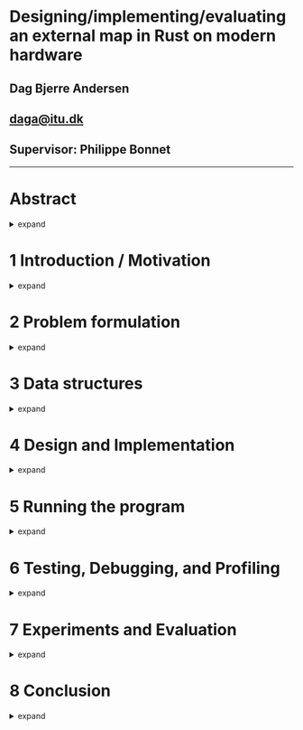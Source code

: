 # Designing/implementing/evaluating an external map in Rust on modern hardware
## Dag Bjerre Andersen
## daga@itu.dk
## Supervisor: Philippe Bonnet

---


# Abstract
<details>
  <summary>expand</summary>
This project focuses on how to efficiently search through key-value pairs on a machine with low resources. The data is a data set of 150 key-value pairs, where the keys are ranges between two values. The goal is to have an average lookup time of max 40 milliseconds, have a pre-processing time of max 24 hours, use at max 4 GB RAM and use at max 100GB disk space. This paper goes through the design and implementation of a BST, a Red-black Tree, and a table in Rust. All three implementations are compared and evaluated based on four experiments on memory usage, caching, search speed, and build speed. The experiments are performed on both a high and a low resources machine. Based on the experiments we can conclude that the implementations of all three data structures fulfil the requirements.

This project originates from an actual technical challenge Siteimprove had in their backend.

</details>

# 1 Introduction / Motivation

<details>
  <summary>expand</summary>
There are many ways and techniques of searching through huge data sets. There is not one technique that fits all cases. The most efficient search all comes down to what kind of data you have.

Searching in memory is fast compared to searching on disk. So, what do you do when you want to quickly search through a huge data set that cannot be stored in memory? On a small scale, the easy answer is to just buy a more powerful machine with more memory, but this is maybe not always what you want. Should you choose to run your application on a virtual machine on a cloud provider like DigitalOcean - then renting a machine with high resources quickly becomes expensive. If the data cannot be stored in memory it needs to be stored on persistent storage.

If the data set contains normal key-value pairs the usual choice is to store them in tables. If the keys are not singular values, but instead a range between two values, then the problem/implementation choice is more complicated. 

</details>

# 2 Problem formulation

<details>
  <summary>expand</summary>

Problem formulation as stated in the project description:
- Analyze the requirements from Siteimprove in terms of persistent log and key-value store
- Describe and analyze existing data structures and algorithms for persistent log and key-value stores
- Design/implement/evaluate a persistent log and key-value store in Rust on modern hardware


## 2.1 Method
The method is experimental. I will design, implement, and evaluate prototypes. The prototypes will be implemented in Rust and will be evaluated based on experiments.


## 2.2 Problem explained in detail
Siteimprove needs a web-service that can lookup information for a given IP address. The structure wrapped around the service (e.g. handling http request), is already implemented, so they need the new algorithm for the actual data storage and lookup. Siteimprove's service is implemented in Rust, and therefore they want the search algorithms to be implemented in Rust (or a language like C with a _foreign function interface_ (FFI), that can be called from a Rust application).

The primary focus is fast lookup so their customers can get a response/result as fast as possible. Pre-processing time is not relevant as long as it does not take more than a day. The data structure needs to be built once a week and does not need to handle new entry insertions after initial pre-processing.

Usually disk space is very cheap compared to RAM, but since the system may be run on a cloud provider, the disk usage should be kept under 100 GB.

Siteimprove wants a lookup time of a maximum of 40 milliseconds on average pr. request. That is the highest average lookup time they want to offer to their customers.

A part of the challenge of this project is to be able to run the service on a machine with low resources to pay less for hardware in the long run (especially if run on a cloud provider). Siteimprove wants a maximum memory usage of 4 GB memory, but I will strive for as low memory usage as possible.

Siteimprove has no need for persistent logging.



### 2.2.1 Data
The data is expected to be read via _standard input_, from a file, or read from a stream. Each entry consists of two IP addresses and some associated data/payload. The first IP determines the lower bound of the range and the second is the upper bound.

The payload pr. entry can vary in size, but the max payload size is 2^8 /256 bytes. It is not possible to access the real data due to confidentiality. The number of entries is not constant, so the system needs to be able to handle an arbitrary number of entries across the full IP range.

Siteimprove’s system needs to handle around 150 million IPv4 entries and 35 million IPv6 entries with a payload of up to 256 bytes. To limit the scope of this project I will focus on the 150 million IPv4 and draw parallels to how the different data structures would handle IPv6.

Assumptions for data
- The input data contains no overlapping ranges.
- All IP addresses are possible - (No IP range should be ignored because of reserved IP-range-blocks).
- There is no need to remove or change entries after insertion.
- The entries should be able to be streamed into the application so we will not know beforehand how many entries will go into the system.




### 2.2.2 Siteimprove’s requirements


```
- Language:              Rust (or some other language Rust can call into).
- Data set:              A set of 150 million IP ranges with payload.
                         No overlapping ranges.
                         IPs can be any IP in the full IPv4 range.
                         Up to 256bytes of payload pr. entry.
- Pre-processing-time:   Less than 24 hours.
                         No new entries after initial pre-processing.
                         No deletions or updates after initial pre-processing.
- Disk usage:            At most 100GB.
- Lookup time:           At most 40 milliseconds for average lookup time.
- Memory:                At most 4GB.
```

</details>



# 3 Data structures

<details>
  <summary>expand</summary>

There are many ways of searching through key-value pairs. The data for this project consists of ranges, which means that the choice of database type is not obvious and depends on different factors. It depends on range-size, gap-size (between each range), payload-size pr. entry, how many keys there can exist in total (if there is a finite number of possible keys), and the number of entries - and of course how complicated an implementation you want.

This project focuses on tables and tree structures.


## 3.1 Tables
A simple implementation of a table is to just create a full table for all IP addresses holding a value (the payload) for each IP. Obviously, this results in massive data duplication because a value is stored repeatedly for each key in the associated range. This can easily be improved by storing the value in another table and only storing a pointer to it. Now the value is only stored once, but instead the pointer to it is duplicated for each key. An illustration of this concept is shown in Figure 1.

![Figure 1](images/bachelor-04.png)

One of the downsides to this is that the full IP range is stored in the table even though you may only have very few entries. The solution is generally to create some kind of hashtable, where each key is hashed and points to another data structure (like a linkedlist) where the values are stored, but this is beyond the scope of this project.

## 3.2 Binary Trees
To prevent having a lot of duplicated pointers, another option is to store each entry as a node in a tree. A binary tree is a tree where each node has one parent and up to two children. A tree corresponding to the _binary search algorithm_ achieves the theoretical minimum number of key comparisons that is necessary to find a value. Binary search has a time complexity of *O(log n)* and we should aim for a tree structure with the same time complexity.

### 3.2.1 Binary Search Tree (BST)
BST is a type of binary tree in which the left child of a node has a value less than the parent and the right child has a value greater than the parent. On average, a BST with *n* nodes has a height of *O(logn)*. However, in the worst case, a BST can have a height of *O(n)*.

One of the choices you have to make is to decide if you want to store the payload in/next to the  node itself or the node should store a pointer to the payload somewhere else.

Pros for storing the payload in/next to the node:
- No need to spend time/resources looking up the payload in a different file.
- The payload probably gets cached when the node is loaded into memory, because it is stored in or next to the node.

Pros for storing it in a separate file:
- In terms of caching it can be more beneficial to store the payload on a different file because it would mean that the nodes would be stored closer to each other - and therefore, make better use of _locality_ while searching down the tree (more on this section 7.4).

Another interesting point is to decide on how you want to store the IP addresses. The simplest solution is to store the lower bound IP and the upper bound IP. When talking IPv4 each IP takes up 32 bits, resulting in 64 bits pr. node.

Another approach could be to store only the lower-bound and then store the delta to the upper-bound. This is useful if you know that the ranges will be small, meaning you could get away with storing the upper bound on fewer than 4 bytes (32 bits). This is only a useful optimization if you know how the ranges and gaps are distributed, but since we do not know that in this project we have chosen the simple solution of storing the full IP address for both upper and lower bound.

### 3.2.2 Red-black Tree
An extension of the Binary Search Tree is the Red-black Tree. A Red-black Tree is a self-balancing binary search tree. This prevents the tree from being imbalanced in exchange for longer build time and bigger nodes.

One important point to make is that it is not always beneficial to use a balanced tree. As Donald E. Knuth proves in _The art of computer programming_, the search time for the balanced tree does not perform much better than a non-balanced tree on random data. An unbalanced tree has a worst- case search time of *O(n)*, but this is very rare and most trees are well balanced. A Red-black Tree has a *~Log(n)* search time and a BST has a *~2·log(n)* search time. Therefore, both data structures have a search time complexity of *O(log(n))*. The increasing price of rebalancing the Red-black Tree on large random data inserts, may not always be worth the lower height.

In addition, the Red-black Tree can be implemented with an insertion-function that only needs to handle four base cases, which makes it a good choice for projects like this.

</details>

# 4 Design and Implementation

<details>
  <summary>expand</summary>

In this project, I have chosen an implementation of a Binary Search Tree (BST), a Red-black Tree, and
a table. All three implementations have their own module in the source code and have the same interface, so they can be swapped interchangeably. All data structures are implemented using memory mapped files. All three implementations use a separate memory mapped file for storing the payload. This memory mapped file with the payload will be referred to as `payload_map`. In all three implementations, I have chosen to store strings as payload, but this could be swapped out with any other data type.

Before diving deeper into the implementations, I want to highlight the difference between fixed data sizes vs. dynamic data sizes.

#### Fixed vs. dynamic data length
Depending on the problem you want to solve you can either choose to use the same fixed amount of space for each entry or have a dynamic size (only using the necessary amount of space for each entry). This decision is important because it determines how to store the payload and how we store the nodes in the tree, and how big the pointers to the payload need to be.

Fixed sized data could imply using structs, so the whole file is cut in equal-sized pieces (structs). You can then refer to the offset of the struct itself, and not only to the byte index of the struct. This is important because the byte index number will be much larger than the struct offset, resulting in more space is needed to store pointers to byte indexes.

In this project, I will refer to “struct offset” as the offset of the first byte in the struct, and I will refer to the “byte index” as the offset of a byte.

An illustration of this concept can be seen below in Figure 2.

![Figure 2](images/bachelor-05.png)

Struct offsets are favorable if you know that the data-object will always have the same size, but if the amount of data needed to be stored varies a lot, then we will waste space on internal fragmentation/adding in the structs because they are not “filled out”. Instead we can make all data-objects have a dynamic size. We will then have to store the size of the data-object as a header and need to use byte index to refer to the data.


## 4.1 Payload Map
The memory mapped file, `payload_map`, contains all entries' value/payload and the length of the values in bytes as a header. Payload varies in length, so we have to use byte indexes when referring to payload. A value is retrieved from the `payload_map` by giving it the byte index of the header of the value. Each lookup runs in constant time and therefore has a time complexity of *O(1)*.

Each value has a header of one byte, which is used to store the length of the data. This means that the payload can be at most 2^8 = 256 bytes long. This is just a design choice but could easily be extended by changing all headers to be 2 bytes long instead.

In Figure 3 to the right it is shown how `SKAT`
would be stored in `payload_map`.

![Figure 2](images/bachelor-03.png)


#### Space
The maximum space needed for this file can be calculated from the max payload size and the number of entries: *(2^8 + 1) · n*, where *n* is the number of entries. The *+1* is the header-size of one byte. If we have 150.000.000 entries with 256 bytes each, we can calculate the largest possible file to be 38.4GB. The space complexity is *O(n)*, where *n* is the number of entries.

## 4.2 BST & Red-black Tree
Both the BST and the Red-Black Tree are implemented similarly. Most functions are exactly the same, but with the exception of the insert-function (`fn insert_node(...)` in the source code) in the Red-black Tree being more extensive and the fact that the Red-black Tree has functions for changing the root-node.

// insert shit here


> `min_ip` is the lower bound of the IP range, `max_ip` is the upper bound of the IP range, `left` is the struct offset of the left child, ``right`` is the struct offset of the right child, parent is the struct offset of the parent, `payload_ptr` is the byte index of the payload that the node refers to. `min_ip` and `max_ip` are a `u32`, because IPv4 is 32-bit. Pointers to other nodes are `u32`, because we know that there will be at most 2^32 nodes, when the tree only handles IPv4.

#### Insertion
Each time an entry is added to the tree a new node will be appended at the end of the memory mapped file. Because all nodes have the same size, we can point to their node offset instead of their byte index. The only difference between the two trees is how we store the root-node. In the BST, we store the root node on struct offset 0 and in the Red-black Tree we store a pointer to the root-node in the first struct (as illustrated in Figure 4).

![Figure 2](images/bachelor-06.png)

In Figure 5, a simple example is shown of what it would look like if these three entries below were inserted in both the BST and the Red-black Tree.

```
0.0.2.8 0.0.2.8     SKAT
0.0.0.4 0.0.1.20    PWC
0.0.0.0 0.0.0.2     Siteimprove
```
![Figure 2](images/bachelor-08.png)


Here we notice that the BST is not balanced and has _Node 0_ as root and the Red-black Tree is balanced and has _Node 2_ as root. Pointers to other nodes (left, right, parent) with value 0 are treated as a null-pointers.


#### Space
The space complexity of the trees is O(n), where n is the number of entries. Each node is a struct, which size can be found by simply using the function std::mem::size_of<T>() with the struct or manually be calculated by doing the following:

> - For each field in the struct ordered by declaration order:
>   - Add the size of the field.
>   - Round up the current size to the nearest multiple of the next field's alignment.
> - Finally, round the size of the struct to the nearest multiple of its alignment.

Following this algorithm, the BST nodes have a size of 24 bytes while the Red-black Tree’s nodes have a size of 32 bytes. Multiplying this with the 150 million entries, gives a total file size of 3.6GB for BST and 4.8GB for Red-black Tree.


```
BST:
Lookup time complexity: O(Log(n))
Insert time complexity: O(Log(n))
Space complexity: O(n)
Space: 24 bytes · n

Red-black:
Lookup time complexity: O(Log(n))
Insert time complexity: O(Log(n))
Space complexity: O(n)
Space: 32 bytes · n

Where n is the number of entries

```


#### Handling IpV6
Tree structures handle IPv6 well. The only change necessary would be to change the `min_ip` and
max_ip from `u32` to `u128` (and instead declare them at the bottom of the struct to prevent bad
alignment).


## 4.3 Table
This implementation is based on the implementation mentioned in section 3.1 Tables. This file consists of 2^32 (~4,3 million) unsigned longs, `u64`, that function as a pointer to lookup the value in the `payload_map`. This table I will refer to as `ip_table`.

In Figure 6, a simple example is shown of what it would look like if the three entries below were inserted in the Table. The three entries are the same as shown in the previous section (section 4.2).

```
0.0.2.8 0.0.2.8 SKAT
0.0.0.4 0.0.1.20 PWC
0.0.0.0 0.0.0.2 Siteimprove
```

![Figure 2](images/bachelor-02.png)


To symbolize a null-pointer (when IPs do not have any payload) we just store 0. This means that we need to add 1 to all pointers to differentiate between null-pointers and real pointers that point to the first value in `payload_map` at index 0. Therefore, we see in the Figure 6 above that *IP 4* with value *6* points to byte index *5*.


Space
The space needed for this IP table for IPv4 is 34.4 GB (_2^32 · 64/8/1000/1000/1000_) and the size of the space needed does not scale with the amount of entries inserted. The space complexity is *O(1)*.

Implementation overview:
```
Lookup time complexity: O(1).
Insert time complexity: O(r), where r is the length of range of the entry.
Space complexity: O(1)
Space: 2^32 · 64 bit = 34.4 GB
```

#### Handling IpV6
In practice this implementation will not work with IPv6. IPv6 is 128-bit instead of IPv4's 32-bit. The
number of possible IPs in IPv6 is 2^128 = 3,40 · 10 38 , and if all have to store a `u64`-pointer it results in a 2.7 · 10 30 GB file (_2^128 · 64/8/1000/1000_).


## 4.4 Why use Rust?
Rust is a multi-paradigm programming language, which supports imperative procedural, object- oriented, pure functional styles, and generic programming. It is a compiled programming language and it uses LLVM on the backend.

Rust has no runtime or garbage collector, which makes it good for performance and consistency, since it removes concepts like _Pause-Time Garbage Collection_. Rust performs similar to C, and hence makes a good choice for performance.

### 4.4.1 Safety
#### Memory safety
One of the main reasons for using Rust is its safety. In general, Rust does not allow null-pointers, dangling pointers, or race conditions. This is done among others by a combination of the concepts of ownership and lifetime, which are enforced at compile time.

Ownership is a concept where variables have ownership over data they are bound to. A piece of data can only have one owner at a time. When a binding goes out of scope, Rust will free the bound resources. This is how Rust achieves memory safety.

The concept of lifetimes enforces that if we have an array of items `[T]` and we create a reference to one of these items `&T` then that reference must leave scope before the array itself. In other words, the array needs to have a longer lifetime than pointers to its items - otherwise, the Rust compiler will refuse to compile because it cannot guarantee that the array is not freed or changed before accessing `T`.

Starting this project, I had no experience working with Rust. The above concepts and the strict compiler can be challenging to get used to, but in combination it gives a great safety. By using Rust, we have been able to eliminate dangling pointers, which can be a pain, when building a complex data structure with a lot of moving pointers.

#### Error handling
C does not provide good error handling, because the programmer is expected to prevent errors from occurring in the first place 11 . This means that C is much harder and unsafe to code combined with the fact that it is very difficult to debug.

High level languages like java and C# have mechanisms such as exceptions. Rust does not have
exceptions. Instead, Rust has two types of error handling `Result<T, E>` and `Option<T>`. An
Option can be seen as the same as a Result but without an error object/message. Both concepts are
used in the function below.

```Rust
pub(crate) fn get_u32_for_ip(s: &str) -> Option<u32> {
    let v: Vec<&str> = s.split('.').collect();
    let len = v.len();
    if len != 4 { return None }
    let mut acc: u32 = 0;
    for i in 0..len {
        match v[i].parse::<u8>() {
            Ok(n) => acc |= (n as u32) << ((len-1-i) * 8) as u32,
            Err(e) => return None
        };
    }
    Some(acc)
}
```

Option is used in the form of Some and None and Result is used in Ok(n) and Err(e). This function takes a string of four numbers separated by a dot . - e.g. 192.2.103.11 - and returns an unsigned integer wrapped in an Option. In this case, I use Option as a safe way to use a null-pointer. Being able to handle an error with ease is crucial when you need to deliver safe code quickly.

### 4.4.2 Memory Map Abstraction
Rust does not have an official interface/abstraction for using memory maps, but there exist a few open-source libraries created by the community.
Rust's package management system is called _cargo_ and it uses _crates_ as packages. This project uses a crate called `memmap` (version 0.7.0) 13 as an abstraction for memory mapped files. This library was chosen because it had the most stars on GitHub. The abstraction provided by this external library is not extensive compared to the one available in C, so the configuration for the memory map is not as customizable.

Rust has the ability to call functions in C files, and you can also use most of the C standard library inline by using the `libc`-library/crate. This means we can access functions like `mlock` and `mlockall`, should this be needed - but Rust’s memory safety cannot guarantee the result of these functions so it forces us to use the "`unsafe`" keyword. Overall, this means that we can use both Rust functions and C functions as we please, but we cannot guarantee what is going to happen.


#### Reading from Memory Map
This abstraction of a memory mapped file only knows the concept of bytes. The memory map can be
seen as one long byte-array.
Sometimes we cannot use Rust's safety, and this is where Rust works more like C.
```Rust
pub(crate) unsafe fn bytes_to_type<T>(slice: &[u8]) -> &mut T {
    std::slice::from_raw_parts_mut(slice.as_ptr() as *mut T, std::mem::size_of::<T>()).get_mut(0).unwrap()
}
```
This function returns a reference to a mutable object given a reference to a `u8`-array. This function
is used to get a reference to a node directly on the memory map. Here we have no guarantee of
what we are going to get, since it is just a pointer and a length that we force to become a reference
to type T. In this case we do not have any other way of reading data from the memory map, because
it only knows the concept of bytes.

</details>

# 5 Running the program

<details>
  <summary>expand</summary>
The program is run through the command-line. This version of the program can either generate data itself or read it from a file. What the program is supposed to do is specified with _flags_ and _options_ through the command-line. The full list of flags and options available can be found in appendix A.

Here we have some examples of how it works:
- Building the Red-black Tree from a file and searching for a specific IP:
`./rust_map --build_redblack --search_redblack --input_file MyFile.txt --specific_ip "160.5.211.97"`
- Searching in both BST and Red-black Tree for a specific IP on already built data structures:
`./rust_map --search_BST --search_redblack --specific_ip
"160.5.211.97"`
- To generate a data set of 100000 entries, building a table, and search through 2% (1/50) of the data set:
`./rust_map --generate_data --build_redblack --search_redblack -n 100000 --gap_size 50`

Some flags and options are an invalid combination. The program will tell you what is wrong and help you provide the right input. Here we have two examples of an invalid input:
- `./rust_map --build_redblack` where you do not specify an input file (`--input_file MyFile.txt`) and do not generate a new dataset (`--generate_data`). This is an invalid combination, because then the program does not have anything to build off.
- `./target/release/rust_map --specific_ip "160.5.211.97"`, where you tell it to search for that specific IP, but does not tell it which data structure to search in.

</details>

# 6 Testing, Debugging, and Profiling

<details>
  <summary>expand</summary>

## 6.1 Tests
To ensure the implementations of data structures function correctly I have tested them using unit tests and integration tests. An important note is that the tests have to be run with the flag `--test-threads 1`, to make sure they run sequentially, because many functions use the same memory mapped files, and this eliminates the risk of race conditions.

### 6.1.1 Unit tests
Most files and functions are tested using unit tests. All unit tests can be found in source-code in the same file as the function they are testing. The unit tests include both _positive tests_ and _negative tests_. Below I have chosen to highlight some of the more special tests.


#### Verifying tree structure
The unit tests include tests that check that the trees were built correctly. Both the BST and Red-black Tree can be printed to standard-output or a file, and both have a test to verify that the tree is printed correctly.

In the table below we see the printout to the left and the abstraction to the right of a Red-black Tree, where *O* is a black node and *X* is a red node. These tests run on a fixed data set (as opposed to randomly generated), which means we can check if every single line matches with what we expect. The test data for printing this output can be found in the repository.


// some shjit


The test above works on small data sets, but it does not scale, so I have added another test, that checks that the Red-black Tree is built correctly. The function can be seen below.
```Rust
fn is_tree_corrupt(mmap: &MmapMut, parent_red: bool, node: &Node) -> bool {
    if parent_red == true && node.red == true { return true }
    let right_is_corrupt = node.right != 0
        && is_tree_corrupt(mmap, node.red, NodeToMem::get_node(&mmap, node.right as usize));
    let left_is_corrupt = node.left != 0
        && is_tree_corrupt(mmap, node.red, NodeToMem::get_node(&mmap, node.left as usize));
    return right_is_corrupt || left_is_corrupt
}
```
This function traverses the Red-black Tree and checks if both a child and its parent are _red_, which is an illegal state, and should have triggered a rebalance. This function will return `true` if the tree is corrupted and `false` otherwise. In the source code, a positive and negative test is performed on 50.000 randomly inserted elements, to ensure that the Red-black Tree was built correctly. This test does not detect if any nodes are disconnected from the tree (nodes not reachable from the root), but other tests detect that.

### 6.1.2 Integration Tests
Since all three implementations of the data structures have the same interface, they can all be tested by using exactly the same functions.
The integration tests include:
-  Hardcoded input data and the requested IPs are also hardcoded
-  Hardcoded input data but the selected IP requests are a random subset of the hardcoded input data.
-  Randomly generated input data and the selected IP requests are a random subset of the input data.

The Integration tests go through a setup, build, and lookup phase.


#### Setup - Generating test files
This first phase generates lines of two IP addresses and one text string (e.g.: `125.74.3.0
125.74.3.10 Siteimprove`) and writes them to a file. This file I will refer to as `input_file`. All
lines are shuffled by using the Linux command shuf.

> Note: First, I tried shuffling all entries in memory inside Rust using a `Vec<&str>` and writing them to a file afterward, but this was slower and was more memory intensive than using the Linux command. Both methods require that all entries can be stored in memory at the same time. Therefore, the shuffling cannot happen on a machine with little memory, if the data set is large. The shuffling is only used in testing and has no use in production, so this is not a concern for the project.

#### Build data structure
The program iterates over each line in `input_file` reading them one by one with regex. Both the
tested data structure and `payload_map` need to be built at the same time, because the data
structure needs to know the byte index of the currently inserted entry in the `payload_map`. This
step is deterministic and will always provide the same output for the same input file. This phase is
the most expensive in terms of time.

> Note: All three implementations of the data structures produce the same `payload_map`, so they could share the same payload-file, but implementation-wise they all have their own in order to decouple the data structures.

#### Lookup
Testing lookup is done by selecting a set of IP requests and looking them up in one of the data structures. The random requests are collected by iterating over the entries in `input_file` and selecting every n'th entry (*n* is the number specified by the option `gap_size` mentioned in section 5. For each entry, a random IP is picked between the upper and lower bound. All the chosen entries are then shuffled again. The actual searching is done by iterating over the chosen IPs, and sequentially searching through the data structure and checking that it returns the correct payload. When finished, it will print the time it took to do all the lookups. This number is then used to calculate the average lookup time.



## 6.2 Debugging
Debugging the system was mostly done with print-lines and by stepping through the code with a debugger. It can be difficult to visualize how exactly each byte is placed in memory maps. The method I used to visualize it was to print the memory map in bytes to _standard output_. I used this statement `println!("{:?}", &payload_map[0..100]);`, which prints out each byte in the range of 0 to 100 of the memory mapped file: `[0,0,0,123,90,6 ... ]`. This way I could print the map before and after each operation and compare them, and check if it worked as intended.

When building the Red-black Tree there is an assert-check while balancing that checks that a child's parent-pointer is the same as its grandparents' child pointer (a visual representation can be seen in Figure 7). This will detect errors, should the Red-black Tree end up being corrupted. This was crucial in the development process. I had a periodic issue where the Red-black Tree was being built incorrectly.

![Figure 2](images/bachelor-09.png)

Eventually, I found out that the issue was caused by an assumption I had made, which was wrong. The assumption was that the nodes always had a different color when `swapColor(node1,node2)` was called, which is not true. After fixing this, I did not have any corrupted builds.


## 6.3 Profiling
A huge part of the performance optimization came from the built-in profiler-tool in _Clion_ (IDE made by Jetbrains). In particular, its _Flame Graph_ and _Call Tree_ was very helpful. This was mainly used for seeing how much time the process spent in each function to find bottlenecks. The profiler uses _sampling_. A sampling profiler takes a snapshot of the call stack at regular intervals using operating system interrupts. Sampling profiles are typically less accurate and specific but allow the program to run at close to full speed.

#### Call Tree
This was most useful at the beginning both for learning Rust and for detecting bottlenecks early on. E.g. in an earlier version of the project a new Regex-object was initialized every time it read a line from standard input. In the _Call Tree_, it was an obvious bottleneck - and was therefore changed to only getting initialized once and instead parsing a pointer to it around in the functions. This is a simple change but has a huge impact on performance.


// table shit

> On the left image of the _Call Tree_, we see how 56.5% of the time was spent initializing a Regex object, but on the right image it only took 14.7% of the time after the change was made.

#### Flame Graph
Still, after changing that, we can see in the profiler that almost half the time was spent on parsing the input-string to two `u32` and a payload-`string` when building a table with 50.000 entries. This can be seen by comparing the width of the block, `Utils::get_entry_for_line`, with the full width of `build_data_structure`-block in Figure 8 below. Each block represents a stack-frame and the width of each block corresponds to the function’s CPU time used.


// table shit


The height of the trees is also visible in the profiler in the flame graph. Figure 9 below is an image from a profile run on a function that builds both the Red-black Tree, the table, and the BST with 100.000 entries with a frequency of 5000 samples pr. second. Since it ran with 100.000 entries we can expect a minimum height of the trees to be *log(100.000)=16*. In the flame graph, we can count how many stack-frames deep the Red-black Tree’s `insert_node` functions go. The last `insert_leaf_on_node`-stack-frame is *18* layers deep, which means that the height of the tree is *19* (*+1* because the inserted leaf also counts). This matches our expectations of a balanced tree. Furthermore, we can see that the BST height is almost double the height of the Red-black Tree. This also matches our expectations of an unbalanced tree height to have a height of *2·log(n)*, mentioned in _section 3.2.2 Red-black Tree_.

![Figure 2](images/profiler/100_5_arrows_2.png)


> Note: The BST may even be taller/deeper, since the profiler takes samples with a given interval, so if a stack-frame is added and removed to the call stack in the middle of two samples it would not be registered.

Another interesting finding was that Rust optimizes to _tail-end recursion_ when running it in release
mode (compiling with the `--release`-flag).

// table shit

In Figure 10 above we can see that there exists only one `insert_leaf_on_node`-stack-frame at
the time in release mode, revealing that the compiler has optimized to tail-end recursion.

</details>

# 7 Experiments and Evaluation

<details>
  <summary>expand</summary>

In the previous sections, I have explained the design and implementation of the three data structures: A table, a BST, and a Red-black Tree. To evaluate and compare these data structures and to see which ones live up to the requirements of the project I have made four experiments:
- Experiment #1: Memory Usage
- Experiment #2: Cashing
- Experiment #3: Search Time
- Experiment #4: Building Time


All experiments have run at least three times to limit the amount of random deviation. The numbers seen in the tables below (in the sections: _Results_) are averages of the tests results. If a data point had a lot of variation for each run, I ran it a few extra times to get a bigger sample size. If the time-scope for this project had been longer, I would have run more tests to get more accurate results. All the raw data from experiments can be found in the source code (in the folder named “Experiments”).

## 7.1 Experimental Constants
The full IP range for IPv4 is 2^32 = ~4.3 billion and the number of entries is 150.000.000. This means that there is a new range every 28th IP on average (2^32 /150.000.000 = 28.7 - I have rounded down to make sure the IP’s do not overflow the max IP address in the setup-phase explained in section 6.1.2). Since there is no information on how these are distributed, we will assume they are close to evenly distributed over the full range of IPv4.
Since on average there is a new range every 28th IP, we know that the average range size is less than 28 IP. Therefore, when we experiment on 150 million entries, we can set all ranges to be a random number between 10-18 and the gap between the ranges to be between 10-18. On average, this adds up to 28 so the full IP range will be covered. The range as well as the gap is a random number between two values, in order to add a diversity and make it a bit more realistic.
Evenly distributed ranges would suggest the worst-case scenario for the table, because the entries would be spread over more pages, than if all entries were close to each other in one subsection of the full possible IP range.

To see how the data structures handle different sized data sets, the experiments include data sets of 1000 entries, 100 thousand entries, 10 million entries, and 150 million entries. A data size of 100k entries still has a range of 10-18, but the padding/gap between each entry is ~42.936 (_2^32 /100.000 - 14±4(range)_).

The test data is generated as explained in section 6.1.2.

> In the sections Results below the constant for the tests are displayed in this format `range: 10..18, payload_size: 50, gap: 10`, where range is the range of each entry. `payload_size` is the size of the payload for each entry in bytes. `gap` is the number of entries it skips when it collects random lookup data. A gap of 10 basically means that 1 out of 10 entries will be requested in an experiment.


## 7.2 Machines
The experiments have been run on two machines with different memory size.
- *Droplet*:      1 GB memory machine hosted on DigitalOcean.
- *Dionysos*:     128 GB memory machine.
The focus of this project is to search on the Droplet with 1 GB memory, so this will be my focus for the final evaluation - but I still use Dionysos as a benchmark for comparisons. A more detailed list of hardware specifications can be found in the repository.

I shared Dionysos with another person, so I cannot guarantee what else was running on the computer, while I was experimenting, but we tried to coordinate as much as possible so this should have minimal impact.

<details>
  <summary>expand</summary>

## 7.3 Experiment #1: Memory Usage
### Expectation
Memory is an important factor when working with memory mapped files. I would expect the kernel to keep loading in pages as long as there is free memory left in main memory - and only start offloading pages when main memory is close to full.

A page is 4kb, which means that if we in a memory mapped file access data at least once every 4kb, we will load all pages in the whole file. So, if we build the table with 150 million entries and a gap of 10-18 bytes, we will have to load in all 34.4 GB (2^32 · 64 bits). This is of course not possible on a 1 GB memory machine, so the system must start offloading pages again. The victim page is chosen by the page fault handler in the memory system. If it keeps loading and offloading the same page it is known as _thrashing_, since it keeps asking for something and throwing it away even though it needs it again soon. This is a challenge for the table when IP requests are random because the kernel cannot predict what to keep in memory.

Overall, the expectation is that the kernel will keep loading in pages until all memory is used. 

### Results
To test this, I built a table on the two machines, with 150 entries, and checked the memory usage, before and during the building of the table. Here we would expect it to use all memory available and after start loading and offloading pages. To track the memory usage, I used the Linux command free, that prints the current memory usage before and while the program was running.


**Memory Usage**
| Structure     | Droplet       | Dionysos  | 
| ------------- |--------------:| ---------:|
| Idle          | 106mb         | 9783mb    |
| Running       | 168mb         | 9844mb    |
| Difference    | 62mb          | 61mb      |

> _Idle_ means when the machine is doing nothing, _Running_ is when the program is running, and _Difference_ is the delta between running and idle

The free-command was run many times during the build of the data structure, and already after building 2% of the input data, the memory usage stopped increasing and had a stable memory usage during the rest of the building process.

### Discussion
In the results above, we see that both machines both use 61mb-62mb, which shows that the memory usage did not keep growing. This suggests that something does not work as expected and it starts paging before all memory is used. This can also be seen by looking at the digital oceans monitoring tool (Figure 11). Looking at Droplet during one of the weeks, where the experiments were performed, it never got over 33% memory usage.

![Figure 2](images/ram_usage_1gb2.png)

In a follow-up experiment I tracked how much the page cache filled up by using the same `free`-
command, but with `-w`-flag enabled to see how much was cached in the page cache.
Running the same experiment with the `-w`-flag enabled printed in the following results:

**Page Cache**
| Structure     | Droplet       | Dionysos  | 
| ------------- |--------------:| ---------:|
| Idle          | 56mb          | 1371mg    |
| Running       | 754mb         | 38709mb   |
| Difference    | 698mb         | 37337mb   |


The Droplet’ cache size stopped increasing after loading in only 2 percent of the data, and stayed stable for the rest of the run. This tells us that the Droplet started paging after 2 percent was built. On the other hand, Dionysos’ page cache kept increasing until it was done building the whole table. As described in section 4.3 the table takes up 34.4GB. This shows us that Dionysos loaded in all pages for the full table in the page cache, and never swapped out any pages, because there was always more unused memory left for the page cache to use.

This shows that the low memory usage is caused by the memory map loading pages into the page cache. The page cache is an otherwise unused portion of RAM that the kernel uses to store the pages loaded from secondary storage via explicit I/Os (as opposed to access via virtual pages). The page cache is dynamically allocated by the operating system, but for some processes (depending on OS parameters) there are limits to the portion of page cache which is available.

The size of page cache is difficult to predict and control, because it is entirely handled by the operating system, which can steal and swap page cache between different cgroups (control groups) if necessary.

Overall, my expectation was wrong. The kernel loads pages into the page cache, which is controlled entirely by the operating system and the operating system does not count/display the memory dynamically allocated by the page cache as used memory.

</details>

## 7.4 Experiment #2: Caching

<details>
  <summary>expand</summary>

A Cache-miss experiment is performed to track how the cache may impact the performance of data structure. For testing the cache, I used the Linux command `perf stat -e task-clock, cycles, instructions, cache-references, cache-misses [input]` on the machines. Between each step the cache is cleared by using the command `sync; echo 3 > /proc/sys/vm/drop_caches`, to make sure we start from a cold cache and that each test is not affected by the previous one.

### Expectation
In theory, the cache should not matter if the data set consists of an infinitely large amount of entries because the cache would be thrashed anyway. But on a more realistic scale (like in this project) this can become a factor when it comes to speed.

The immediate thought would be that the trees would have better caching performance than the table, since the nodes closer to the root would be read much more often than the rest of the tree (_temporal locality_). This should result in the data stored in the upper nodes most likely will be retrieved from the cache.

In addition to that I would assume the BST to make better use of _spatial locality_, because when you are searching down the BST, you search in one direction through the file, and the nodes are often close to each other in the file. 

![Figure 2](images/bachelor-10.png)

E.g. in the BST the root is always at node offset 0, and all nodes in the tree will always be to the right from their parent on the same page or the following pages. On the other hand, the Red-black Tree‘s root could, in theory, be in the middle of the file, and its children could be far apart. This means that the Red-black Tree has a bigger chance of cache misses and page faults.
We expect the percentage difference between the trees to increase the bigger the data set, because the Red-black Tree’s nodes will increasingly be spread out more.


For this implementation, it is difficult to isolate the cache-miss counting only to the searching/lookup. This is caused by the fact that the lookup-step (mentioned in section 6.1.2) includes generating search input, the _actual lookups_, and _looking up the payload_ in the `payload_map`.

Both the _generation search input_ and _looking up the payload_ are the same steps for all three data structures, suggesting they can be seen as a constant factor in the experiment. This means that generating and looking in `payloads_map` should be stable for all results. This experiment was performed with a payload size of _1 byte_ to make sure that almost all access in the `payload_map` was cached.

### Results
The tests for this experiment have been run on both Dionysos and the Droplet. The script for producing the results can be found in the root of the repository. The table below shows cache-miss percentages printed by the `perf stat`-command.

**Dionysos**
| Structure     | 1k            | 100k      | 10mil     | 150mil        |
| ------------- |--------------:| ---------:| ---------:| -------------:| 
| BST           | 36.1 %        | 54.7 %    | 61.4 %    | 68.2 %        |
| Red-black     | 34.5 %        | 52.9 %    | 76.4 %    | 76.4 %        |
| Table         | 35.1 %        | 79.9 %    | 83.7 %    | 78.9 %        |

**Droplet**
| Structure     | 1k            | 100k      | 10mil     | 150mil        |
| ------------- |--------------:| ---------:| ---------:| -------------:| 
| BST           | 29.9 %        | 26.4 %    | 42.2 %    | 30.1 %        |
| Red-black     | 40.4 %        | 29.2 %    | 25.0 %    | 42.3 %        |
| Table         | 48.8%         | 25.0 %    | 9.0 %     | 40.6 %        |

> Occasionally it occurred that the cache miss randomly dropped to 1% for data sizes of 10mill and 150mill. This occurred 5% of the time. These results are not in-calculated in the results above.



### Discussion
Starting with Dionysos, the Red-black Tree has more cache misses compared to the BST for 10mill entries and 150mill entries. Again, this can be explained by the BST's better use of spatial locality. On the other hand, for 1k and 100k the Red-black Tree has less cache-misses than the BST. This may be caused by the fact that there are less entries overall and therefore a higher percentage of the nodes is already loaded and therefore a lower tree height may be more important than spatial locality. For 100k, 10mill, and 150mill the table has the highest cache miss percentage, which is expected because all requests are random, so it cannot predict what to keep in memory.

For the Droplet, the data is more inconsistent. This may be because the Droplet is a virtual machine stored on a DigitalOcean data center, where all their customers have their own hosted virtual machine on the same machines. This can cause inconsistencies in the resources provided to our Droplet.


</details>


## 7.5 Experiment #3: Search Time

<details>
  <summary>expand</summary>

### Expectation
We would assume that the table has the fastest search/lookup time, followed by the Red-black Tree, followed by the BST. A lookup in the table runs in constant time because it only needs to do two lookups (once in the `ip_table` and once in `payload_map`). Both trees should have a *O(log(n))* lookup time complexity, but I would expect the BST to be slower than the Red-black Tree because it is not balanced and therefore needs more key comparers to reach deeper nodes.

Based on the result of _Experiment #1_, I would expect Dionysos to be faster than the Droplet, because it can store more pages in the page cache.

### Results
This experiment has been run on both Dionysos and the Droplet. All tests are run with: `range: 10..18, payload_size: 50, gap: 10`. The numbers in the table below are the average lookup time pr. requested IP. All numbers are in microseconds.
These speed tests were run right after the building of the data structure without clearing the page cache. This was done to maximize speed by having as many pages already in memory as possible. The script for producing the results can be found in the root of the repository.

**Dionysos**
| Structure     | 1k            | 100k      | 10mil     | 150mil        |
| ------------- |--------------:| ---------:| ---------:| -------------:| 
| BST           | 2.50          | 0.88      | 2.17      | 3.71          |
| Red-black     | 2.78          | 1.00      | 1.75      | 3.25          |
| Table         | 7.09          | 3.85      | 3.44      | 0.95          |

**Droplet**
| Structure     | 1k            | 100k      | 10mil**   | 150mil**      |
| ------------- |--------------:| ---------:| ---------:| -------------:| 
| BST           | 1.45          | 0.85      | 324,10    | 6731.96       |
| Red-black     | 1.47          | 0.84      | 1284,22   | 7417.70       |
| Table         | 5.52          | 4.52      | 2157.37   | 5997.26       |

> ** The Droplet cannot build these data sizes (as explained in the next experiment, _Experiment #4_), so it had to be built on Dionysos and copied to the Droplet. This means that the cache was cold, and no pages were loaded into memory before the speed test was run.

### Discussion
Starting with Dionysos, we can see that the table is the fastest on the 150mill data set, which was what we expected, because it runs in constant time and only has two lookups pr. entry.

One thing that is interesting is that on both machines both trees follow along well. One could expect that the Red-black Tree would have double the speed of the BST, because of the lower height, but this is not the case. The Red-black Tree may have fewer key-comparisons/node-accesses than the BST, but nodes are more spread out in the file because of rebalancing (as described in the previous experiment, _Experiment 2_). This results in poor use of _spatial locality_ by the Red-black Tree, which results in more page misses and slower search speed. Another reason that the BST and the Red-black Tree have similar performance, could be that the nodes in the Red-black Tree are bigger and therefore fewer nodes can be stored on the same page. This means that the Red-black Tree will also get more page faults because less nodes can be loaded at the same time. This also has an impact on the performance, but this should be minimal, though.

For smaller data sizes the table is worse than the trees. Even though the table has fewer lookups, it performs relatively worse if the ranges are spread out (bigger space between them), since the entries would be placed further apart from each other in the file and therefore the table cannot load multiple ranges in each page. The requests are random, and the ranges are close to evenly distributed over the whole IPv4-range. This means that all entries are equally likely, and that there is no pattern in which IPs are accessed. The kernel has no way of guessing what to load next. The trees, on the other hand, would perform better on smaller data sizes, because all nodes are stored right next to each other on the file and will, therefore, be loaded on the same page and will be cached. This can answer why the table is much worse than the trees on smaller more-spread-out data.

For both machines, we see a time increase from 1k to 100k for all three data structures. The reason for the high lookup average of 1k entries, is probably the overhead of print-lines to standard-out. I implemented (not using an external library) a simple progress bar that prints a dash (-) every time it has processed 1% of the entries (both for searching and building) and flushing immediately (because I had an issue of the progress bar not being up to date). This has close to no impact, when there are 150 million entries, but it is a lot when there are 1k entries, and it has to stop and flush every 10th entry. This should probably have been a feature you could toggle with a flag.

We notice that both machines perform relatively evenly on smaller data sizes (1k and 100k). This is probably because their cache is not full at that time, so neither of the machines starts swapping pages.

It is also important to note that when the data set is smaller, the statistical power is lower. E.g. when we do 1000 entries and 10% lookup, only 100 requests are run which is a much lower sample size than 15.000.000, which we have with full 150 million entries. We just have to keep this in mind when reading the results.

</details>

## 7.6 Experiment #4: Build Time

<details>
  <summary>expand</summary>

### Expectation
For this project, there were no system requirements for the machine that should build the data structure. The only requirement was that it had to be built in less than a day. This experiment has been run on Dionysos.

#### Table
The table should primarily be limited by write speed. It should insert each entry in linear time *O(r)*, where r is the range of entry, since the insertion time does not grow with the number of entries, but it has to repeatedly store a pointer to the `payload_map`, for each IP in the range. In these experiments, we have a range ranging between 10 and 18, so the table must insert 10-18 pointers per entry. Therefore, the insertion time complexity can be seen as constant *O(1)*. I would expect the table to be fastest on a large data set, because of the constant insertion time compared to the trees' *log(n)* insertion time.

#### BST
The BST only writes twice to memory. Once for placing the node/struct in the map and once redirecting its parent’s pointer. But the slowing part is that the algorithm must search down the tree every time leaving it with *O(Log(n))* insertion time. I would expect the BST to be the fastest on smaller data sets because all nodes are stored next to each other in the file (great use of locality) and most nodes would probably be loaded in the page cache.

#### Red-black Tree
The Red-black Tree is more difficult to predict because it also must balance the tree. Balancing the tree requires reads and writes to multiple nodes above the newly inserted node, and potentially many more if a rotation is needed. In this implementation, it does not save a reference to the nodes it encounters down the search, so when balancing it must re-access/request the node in the memory map. This should not be an issue when the balancing is only one rotation, but this will be an increasing problem when the tree grows, and bigger rotations happen.
Furthermore, as described in _Experiment #2_, we must remember that the nodes in the Red-black Tree are stored more spread out compared to the BST, with less use of locality.
Overall, I would expect the Red-black Tree to be the slowest in all cases, because of the huge amount of node accesses.

### Results
This experiment was done by running the script found in the root of the repository 27 . All numbers are in microseconds. All tests are run with: `range: 10..18, payload_size: 50`.

**Build time per data structure**
| Structure     | 1k            | 100k      | 10mil     | 150mil        |
| ------------- |--------------:| ---------:| ---------:| -------------:| 
| BST           | 3917          | 206485    | 29928726  | 835904134     |
| Red-black     | 62624         | 6276430   | 647125934 | 11516763374   |
| Table         | 21924         | 1202969   | 155465193 | 960806939     |

**Average insertion time per entry per data structure**
| Structure     | 1k            | 100k      | 10mil     | 150mil        |
| ------------- |--------------:| ---------:| ---------:| -------------:| 
| BST           | 3.91          | 2.06      | 2.99      | 5.57          |
| Red-black     | 62.62         | 62.76     | 64.71     | 76.78         |
| Table         | 21.92         | 12.03     | 15.55     | 6.41          |

An interesting thing to notice was that the searching actually speeds up on Dionysus when building the trees, but not on the Droplet. This is because Dionysos can keep loading in pages so more and more pages will be cached, but this is not the case for the Droplet, so it doesn't speed up.

### Discussion
The first thing we notice is that the Red-black Tree is the worst performing data structure, just as we had expected.

As described in the previous experiment, _Experiment #3_, building the data structures also makes use of the progress bar made from flushed print-lines. Again, this has a meaningful overhead on small data sizes, which is probably why we see a decrease from 1k to 100k in average insertion time for both the table and the BST.

One interesting point is that the percentage difference between the BST and the table decreases the bigger the data size (besides the jump from 1k to 100k, as described in the paragraph just above). The percentage difference between them goes from 139% -> 141% -> 135% -> 14% (calculations can be found in appendix B), which indicates that the table will catch up to the BST the bigger the data set. This is expected considering constant time scales are better than logarithmic time. For bigger data sets the table may have been a better option, but not for this data size.

This experiment was also tried on the Droplet, but with less success. When building the Red-black Tree with 150mill data size, I stopped the Droplet after 10 hours after seeing that it had only inserted ~15% of the test data and therefore would not be able to finish in time, building at that rate. It was never a requirement to be able to build the data structure on a low resource machine, but it could be interesting to do an experiment on how long it would take on different data sizes.

The longest build time is the Red-black Tree with a build time of 3.2 hours, which is way below the one-day limit. Based on these numbers we can conclude that all the data structures are a viable option if run on a machine with specs like Dionysos. This build time will increase, the slower the machine is. In the future, it could be interesting to experiment on how low the specs can be and still be able to build in 24 hours.

The best performing data structure seems to be the BST. This is probably due to a combination of only two writes to memory and good use of locality. From this experiment, we can conclude that the Red-black Tree is the least scalable solution, with this specific implementation.

</details>

</details>

# 8 Conclusion

<details>
  <summary>expand</summary>

The project has gone through the design, the implementation, and the evaluation of three data structures: a BST, a Red-black Tree, and a table.

The overall conclusion is, that all three data structures - the BST, the Red-black Tree, and the table - live up to the requirements of at max 24 hours pre-processing/build time, at max 40 milliseconds lookup time, at max 4GB memory usage, and at max 100GB disk space usage when given 150 million IPv4 entries with up to 256 bytes of payload.

Siteimprove wants an implementation with an average lookup time of max 40 milliseconds. My implementations do not run on real data and are based on assumptions regarding range size and distribution as well as average payload size that may not be true. Based on this, I will not draw any definitive conclusions on whether any of my implementations is what they need. However, the experiments indicate that my implementations live up to their requirement for lookup time by a factor of 5-6, since my fastest implementation runs in ~6.0 milliseconds and my slowest run in ~7.4 milliseconds on a 1GB memory machine. Also, the experiments have shown that having more memory available speeds up the system significantly. This shows that if you wanted to run the system on a 4GB machine (which Siteimprove said was the highest memory usage they allowed) the systems would run even faster than on the 1GB memory Droplet. Since the implementations live up to both main memory usage and speed by a significant margin, Siteimprove can either increase the RAM from 1 to 4 to get a speed boost, or stay at 1GB and save the hardware resources.

The three implementations have a pre-processing time of less than a day, when built on a machine with enough resources. The data structure with the slowest pre-processing is the Red-black Tree, and was completed in 3.2 hours on Dionysos.

The three implementations use less than 100GB disk space. The implementation/data structure with the highest disk usage is the table with a combined disk usage of 72.8 GB (34.4GB for the `IP_table` - 38.4GB for the `payload_map`).

An additional conclusion is that the choice of data structure depends on a number of conditions and requirements.

I will conclude that for a data size of 150 million entries of IPv4 the table implementation is the best option, since it gives the fastest average lookup time, and it can easily be built in less than a day (if built on a machine with enough resources).

Against my expectation, the BST and the Red-black Tree perform similarly on both Dionysos and the 1GB memory Droplet as seen in _Experiment 3_ (the search experiment). This is probably because of the BST’s better use of locality and its smaller nodes. I will conclude that both trees are a viable option and the choice will depend on whether you prefer faster build time, faster lookup time, or a less complex implementation.

As described in _section 2.2_, Siteimprove also needs to handle at least 35.000 IPv6 addresses. This will not work with a table, since a disk of 2^128 u64-pointers (2.7 · 10^30 GB file) is not realistic, but it can easily be achieved with the Red-black Tree and the BST. Either by letting each node contain two `u128` instead of two `u32` for IPs or just have a separate memory mapped file for all IPv6 entries to reduce internal fragmentation (for storing an IPv4 address in a block of `u128`). I would suggest doing a mix of both a tree and a table. Having a table for the IPv4 and having a tree for IPv6.

</details>

